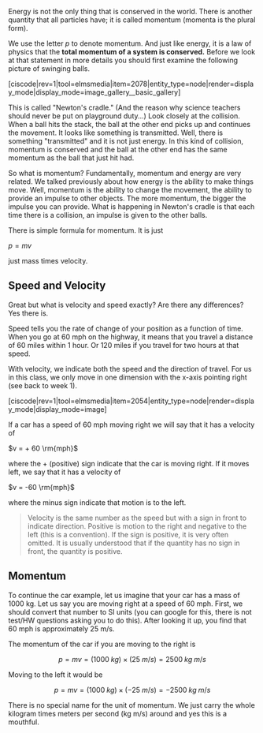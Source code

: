 Energy is not the only thing that is conserved in the world. There is another quantity that all particles have; it is called momentum (momenta is the plural form).
 
We use the letter $p$ to denote momentum. And just like energy, it is a law of physics that the **total momentum of a system is conserved.** Before we look at that statement in more details you should first examine the following picture of swinging balls.

[ciscode|rev=1|tool=elmsmedia|item=2078|entity_type=node|render=display_mode|display_mode=image_gallery__basic_gallery]

This is called "Newton's cradle." (And the reason why science teachers should never be put on playground duty...) Look closely at the collision. When a ball hits the stack, the ball at the other end picks up and continues the movement. It looks like something is transmitted. Well, there is something "transmitted" and it is not just energy. In this kind of collision, momentum is conserved and the ball at the other end has the same momentum as the ball that just hit had.

So what is momentum? Fundamentally, momentum and energy are very related. We talked previously about how energy is the ability to make things move. Well, momentum is the ability to change the movement, the ability to provide an impulse to other objects. The more momentum, the bigger the impulse you can provide. What is happening in Newton's cradle is that each time there is a collision, an impulse is given to the other balls.

There is simple formula for momentum. It is just

$p = mv$

just mass times velocity.

## Speed and Velocity

Great but what is velocity and speed exactly? Are there any differences? 
Yes there is. 

Speed tells you the rate of change of your position as a function of time. When you go at 60 mph on the highway, it means that you travel a distance of 60 miles within 1 hour. Or 120 miles if you travel for two hours at that speed. 

With velocity, we indicate both the speed and the direction of travel. For us in this class, we only move in one dimension with the x-axis pointing right (see back to week 1). 

[ciscode|rev=1|tool=elmsmedia|item=2054|entity_type=node|render=display_mode|display_mode=image]

If a car has a speed of 60 mph moving right we will say that it has a velocity of 

$v = + 60 \rm{mph}$

where the + (positive) sign indicate that the car is moving right. If it moves left, we say that it has a velocity of 

$v = -60 \rm{mph}$

where the minus sign indicate that motion is to the left. 

> Velocity is the same number as the speed but with a sign in front to indicate direction. Positive is motion to the right and negative to the left (this is a convention). If the sign is positive, it is very often omitted. It is usually understood that if the quantity has no sign in front, the quantity is positive.

## Momentum

To continue the car example, let us imagine that your car has a mass of 1000 kg. Let us say you are moving right at a speed of 60 mph. First, we should convert that number to SI units (you can google for this, there is not test/HW questions asking you to do this). After looking it up, you find that 60 mph is approximately 25 m/s. 

The momentum of the car if you are moving to the right is 

$$p=mv= (1000\;kg) \times (25\;m/s) = 2500\;kg\;m/s$$

Moving to the left it would be 

$$p=mv= (1000\;kg) \times (-25\;m/s) = -2500\;kg\;m/s$$

There is no special name for the unit of momentum. We just carry the whole kilogram times meters per second (kg m/s) around and yes this is a mouthful.